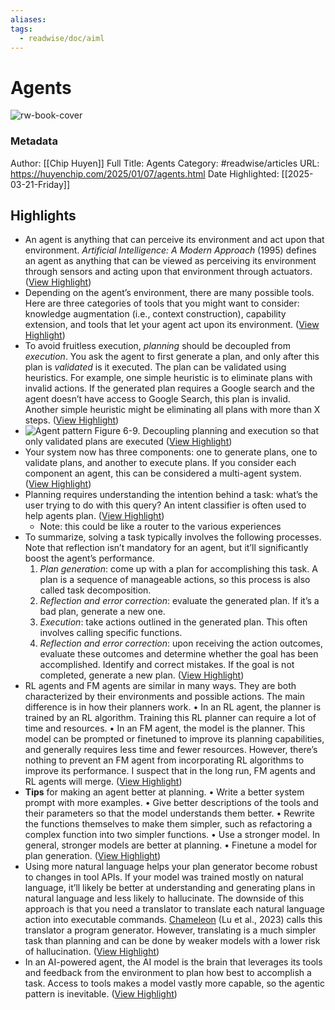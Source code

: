 ```yaml
---
aliases: 
tags:
  - readwise/doc/aiml
---
```

# Agents

![rw-book-cover](https://huyenchip.com/assets/pics/agents/2-agent-pattern.png)
### Metadata
Author: [[Chip Huyen]]
Full Title: Agents
Category: #readwise/articles
URL: https://huyenchip.com/2025/01/07/agents.html
Date Highlighted: [[2025-03-21-Friday]]

## Highlights
- An agent is anything that can perceive its environment and act upon that environment. *Artificial Intelligence: A Modern Approach* (1995) defines an agent as anything that can be viewed as perceiving its environment through sensors and acting upon that environment through actuators. ([View Highlight](https://read.readwise.io/read/01jpx3w9a8815xecq6g0axg1v7))
- Depending on the agent’s environment, there are many possible tools. Here are three categories of tools that you might want to consider: knowledge augmentation (i.e., context construction), capability extension, and tools that let your agent act upon its environment. ([View Highlight](https://read.readwise.io/read/01jpx4vvemk6b9dq2wesn6pz8m))
- To avoid fruitless execution, *planning* should be decoupled from *execution*. You ask the agent to first generate a plan, and only after this plan is *validated* is it executed. The plan can be validated using heuristics. For example, one simple heuristic is to eliminate plans with invalid actions. If the generated plan requires a Google search and the agent doesn’t have access to Google Search, this plan is invalid. Another simple heuristic might be eliminating all plans with more than X steps. ([View Highlight](https://read.readwise.io/read/01jpxa6y4xnjy252yfw9t88ptc))
- ![Agent pattern](https://huyenchip.com/assets/pics/agents/2-agent-pattern.png)
  Figure 6-9. Decoupling planning and execution so that only validated plans are executed ([View Highlight](https://read.readwise.io/read/01jpxaaa6ymk20w0n26hpmrcfb))
- Your system now has three components: one to generate plans, one to validate plans, and another to execute plans. If you consider each component an agent, this can be considered a multi-agent system. ([View Highlight](https://read.readwise.io/read/01jpxaa24nj3jmybme2jyc2ay2))
- Planning requires understanding the intention behind a task: what’s the user trying to do with this query? An intent classifier is often used to help agents plan. ([View Highlight](https://read.readwise.io/read/01jpxaptdbat264dmmt31fxfc7))
    - Note: this could be like a router to the various experiences
- To summarize, solving a task typically involves the following processes. Note that reflection isn’t mandatory for an agent, but it’ll significantly boost the agent’s performance.
  1. *Plan generation*: come up with a plan for accomplishing this task. A plan is a sequence of manageable actions, so this process is also called task decomposition.
  2. *Reflection and error correction*: evaluate the generated plan. If it’s a bad plan, generate a new one.
  3. *Execution*: take actions outlined in the generated plan. This often involves calling specific functions.
  4. *Reflection and error correction*: upon receiving the action outcomes, evaluate these outcomes and determine whether the goal has been accomplished. Identify and correct mistakes. If the goal is not completed, generate a new plan. ([View Highlight](https://read.readwise.io/read/01jpxb0jhr6yvnt12nbkf0shzj))
- RL agents and FM agents are similar in many ways. They are both characterized by their environments and possible actions. The main difference is in how their planners work.
  • In an RL agent, the planner is trained by an RL algorithm. Training this RL planner can require a lot of time and resources.
  • In an FM agent, the model is the planner. This model can be prompted or finetuned to improve its planning capabilities, and generally requires less time and fewer resources.
  However, there’s nothing to prevent an FM agent from incorporating RL algorithms to improve its performance. I suspect that in the long run, FM agents and RL agents will merge. ([View Highlight](https://read.readwise.io/read/01jpxbs4vsn1v2n5qrc1sz8wfc))
- **Tips** for making an agent better at planning.
  • Write a better system prompt with more examples.
  • Give better descriptions of the tools and their parameters so that the model understands them better.
  • Rewrite the functions themselves to make them simpler, such as refactoring a complex function into two simpler functions.
  • Use a stronger model. In general, stronger models are better at planning.
  • Finetune a model for plan generation. ([View Highlight](https://read.readwise.io/read/01jpxc2nvkvhqpzkx5mfx3fkvp))
- Using more natural language helps your plan generator become robust to changes in tool APIs. If your model was trained mostly on natural language, it’ll likely be better at understanding and generating plans in natural language and less likely to hallucinate.
  The downside of this approach is that you need a translator to translate each natural language action into executable commands. [Chameleon](https://arxiv.org/abs/2304.09842) (Lu et al., 2023) calls this translator a program generator. However, translating is a much simpler task than planning and can be done by weaker models with a lower risk of hallucination. ([View Highlight](https://read.readwise.io/read/01jpxcd3pvhc3wvhf1adbcwa58))
- In an AI-powered agent, the AI model is the brain that leverages its tools and feedback from the environment to plan how best to accomplish a task. Access to tools makes a model vastly more capable, so the agentic pattern is inevitable. ([View Highlight](https://read.readwise.io/read/01jpxdp52b7azsww94wf4mbqqx))
